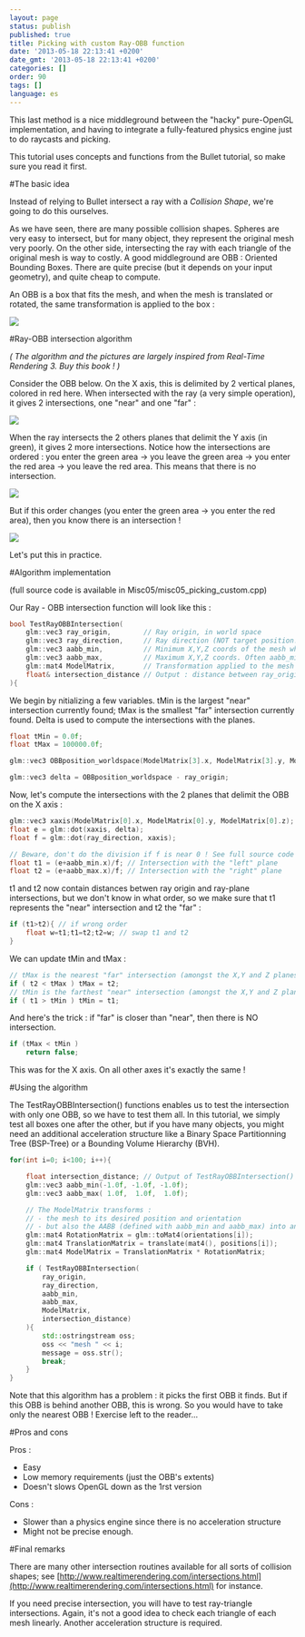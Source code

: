 ```yaml
---
layout: page
status: publish
published: true
title: Picking with custom Ray-OBB function
date: '2013-05-18 22:13:41 +0200'
date_gmt: '2013-05-18 22:13:41 +0200'
categories: []
order: 90
tags: []
language: es
---
```


This last method is a nice middleground between the "hacky" pure-OpenGL implementation, and having to integrate a fully-featured physics engine just to do raycasts and picking.

This tutorial uses concepts and functions from the Bullet tutorial, so make sure you read it first.

#The basic idea

Instead of relying to Bullet intersect a ray with a *Collision Shape*, we're going to do this ourselves.

As we have seen, there are many possible collision shapes. Spheres are very easy to intersect, but for many object, they represent the original mesh very poorly. On the other side, intersecting the ray with each triangle of the original mesh is way to costly. A good middleground are OBB : Oriented Bounding Boxes. There are quite precise (but it depends on your input geometry), and quite cheap to compute.

An OBB is a box that fits the mesh, and when the mesh is translated or rotated, the same transformation is applied to the box :

![]({{site.baseurl}}/assets/images/tuto-picking-obb/OBB.png)


#Ray-OBB intersection algorithm

*( The algorithm and the pictures are largely inspired from Real-Time Rendering 3. Buy this book ! )*

Consider the OBB below. On the X axis, this is delimited by 2 vertical planes, colored in red here. When intersected with the ray (a very simple operation), it gives 2 intersections, one "near" and one "far" :

![]({{site.baseurl}}/assets/images/tuto-picking-obb/RayObb11.png)


When the ray intersects the 2 others planes that delimit the Y axis (in green), it gives 2 more intersections. Notice how the intersections are ordered : you enter the green area -> you leave the green area -> you enter the red area -> you leave the red area. This means that there is no intersection.

![]({{site.baseurl}}/assets/images/tuto-picking-obb/RayObb21.png)


 

But if this order changes (you enter the green area -> you enter the red area), then you know there is an intersection !

![]({{site.baseurl}}/assets/images/tuto-picking-obb/RayOBB31.png)


Let's put this in practice.

#Algorithm implementation

(full source code is available in Misc05/misc05_picking_custom.cpp)

Our Ray - OBB intersection function will look like this :

``` cpp
bool TestRayOBBIntersection(
	glm::vec3 ray_origin,        // Ray origin, in world space
	glm::vec3 ray_direction,     // Ray direction (NOT target position!), in world space. Must be normalize()'d.
	glm::vec3 aabb_min,          // Minimum X,Y,Z coords of the mesh when not transformed at all.
	glm::vec3 aabb_max,          // Maximum X,Y,Z coords. Often aabb_min*-1 if your mesh is centered, but it's not always the case.
	glm::mat4 ModelMatrix,       // Transformation applied to the mesh (which will thus be also applied to its bounding box)
	float& intersection_distance // Output : distance between ray_origin and the intersection with the OBB
){
```

We begin by nitializing a few variables. tMin is the largest "near" intersection currently found; tMax is the smallest "far" intersection currently found. Delta is used to compute the intersections with the planes.

``` cpp
float tMin = 0.0f;
float tMax = 100000.0f;

glm::vec3 OBBposition_worldspace(ModelMatrix[3].x, ModelMatrix[3].y, ModelMatrix[3].z);

glm::vec3 delta = OBBposition_worldspace - ray_origin;
```

Now, let's compute the intersections with the 2 planes that delimit the OBB on the X axis :

``` cpp
glm::vec3 xaxis(ModelMatrix[0].x, ModelMatrix[0].y, ModelMatrix[0].z);
float e = glm::dot(xaxis, delta);
float f = glm::dot(ray_direction, xaxis);

// Beware, don't do the division if f is near 0 ! See full source code for details.
float t1 = (e+aabb_min.x)/f; // Intersection with the "left" plane
float t2 = (e+aabb_max.x)/f; // Intersection with the "right" plane
```

t1 and t2 now contain distances betwen ray origin and ray-plane intersections, but we don't know in what order, so we make sure that t1 represents the "near" intersection and t2 the "far" :

``` cpp
if (t1>t2){ // if wrong order
	float w=t1;t1=t2;t2=w; // swap t1 and t2
}
```

We can update tMin and tMax :

``` cpp
// tMax is the nearest "far" intersection (amongst the X,Y and Z planes pairs)
if ( t2 < tMax ) tMax = t2;
// tMin is the farthest "near" intersection (amongst the X,Y and Z planes pairs)
if ( t1 > tMin ) tMin = t1;
```

And here's the trick : if "far" is closer than "near", then there is NO intersection.

``` cpp
if (tMax < tMin )
	return false;
```

This was for the X axis. On all other axes it's exactly the same !

 

#Using the algorithm

The TestRayOBBIntersection() functions enables us to test the intersection with only one OBB, so we have to test them all. In this tutorial, we simply test all boxes one after the other, but if you have many objects, you might need an additional acceleration structure like a Binary Space Partitionning Tree (BSP-Tree) or a Bounding Volume Hierarchy (BVH).

``` cpp
for(int i=0; i<100; i++){

	float intersection_distance; // Output of TestRayOBBIntersection()
	glm::vec3 aabb_min(-1.0f, -1.0f, -1.0f);
	glm::vec3 aabb_max( 1.0f,  1.0f,  1.0f);

	// The ModelMatrix transforms :
	// - the mesh to its desired position and orientation
	// - but also the AABB (defined with aabb_min and aabb_max) into an OBB
	glm::mat4 RotationMatrix = glm::toMat4(orientations[i]);
	glm::mat4 TranslationMatrix = translate(mat4(), positions[i]);
	glm::mat4 ModelMatrix = TranslationMatrix * RotationMatrix;

	if ( TestRayOBBIntersection(
		ray_origin, 
		ray_direction, 
		aabb_min, 
		aabb_max,
		ModelMatrix,
		intersection_distance)
	){
		std::ostringstream oss;
		oss << "mesh " << i;
		message = oss.str();
		break;
	}
}
```

Note that this algorithm has a problem : it picks the first OBB it finds. But if this OBB is behind another OBB, this is wrong. So you would have to take only the nearest OBB ! Exercise left to the reader...

#Pros and cons

Pros :

* Easy
* Low memory requirements (just the OBB's extents)
* Doesn't slows OpenGL down as the 1rst version

Cons :

* Slower than a physics engine since there is no acceleration structure
* Might not be precise enough.

 

#Final remarks

There are many other intersection routines available for all sorts of collision shapes; see [http://www.realtimerendering.com/intersections.html](http://www.realtimerendering.com/intersections.html) for instance.

If you need precise intersection, you will have to test ray-triangle intersections. Again, it's not a good idea to check each triangle of each mesh linearly. Another acceleration structure is required.
